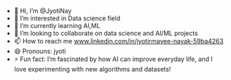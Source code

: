 - 👋 Hi, I’m @JyotiNay
- 👀 I’m interested in Data science field
- 🌱 I’m currently learning AI,ML
- 💞️ I’m looking to collaborate on data science and AI/ML projects  
- 📫 How to reach me www.linkedin.com/in/jyotirmayee-nayak-59ba4263
- 😄 Pronouns: jyoti
- ⚡ Fun fact: I’m fascinated by how AI can improve everyday life, and I love experimenting with new algorithms and datasets!

<!---
JyotiNay/JyotiNay is a ✨ special ✨ repository because its `README.md` (this file) appears on your GitHub profile.
You can click the Preview link to take a look at your changes.
--->
